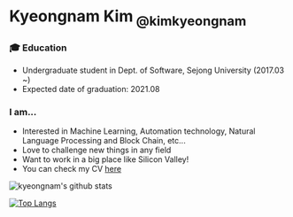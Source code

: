 <!--
### Hi there 👋

**kimkyeongnam/kimkyeongnam** is a ✨ _special_ ✨ repository because its `README.md` (this file) appears on your GitHub profile.

Here are some ideas to get you started:

- 🔭 I’m currently working on ...
- 🌱 I’m currently learning ...
- 👯 I’m looking to collaborate on ...
- 🤔 I’m looking for help with ...
- 💬 Ask me about ...
- 📫 How to reach me: ...
- 😄 Pronouns: ...
- ⚡ Fun fact: ...
-->


# Kyeongnam Kim<sub> @kimkyeongnam</sub>

### 🎓 Education
* Undergraduate student in Dept. of Software, Sejong University (2017.03 ~)<br>
* Expected date of graduation: 2021.08

### I am...
* Interested in Machine Learning, Automation technology, Natural Language Processing and Block Chain, etc...
* Love to challenge new things in any field
* Want to work in a big place like Silicon Valley!
* You can check my CV [here](https://www.notion.so/kkyy0126/Kyeongnam-Kim-f68fd56eda8c475592e1346b4f383ae3)

![kyeongnam's github stats](https://github-readme-stats.vercel.app/api?username=kimkyeongnam&show_icons=true&hide_border=true) 

[![Top Langs](https://github-readme-stats.vercel.app/api/top-langs/?username=kimkyeongnam&layout=compact)](https://github.com/kimkyeongnam/github-readme-stats)
